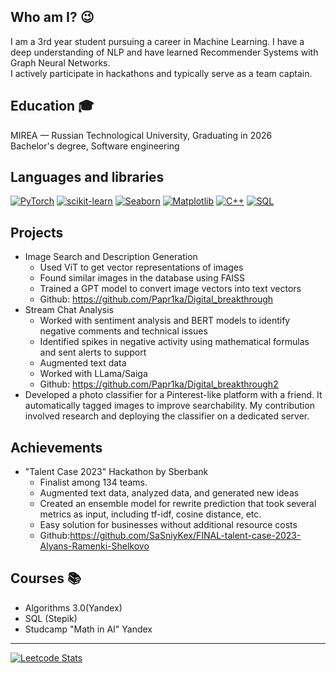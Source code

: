 ## Who am I?  😉
I am a 3rd year student pursuing a career in Machine Learning. I have a deep understanding of NLP and have learned Recommender Systems with Graph Neural Networks.<br>
I actively participate in hackathons and typically serve as a team captain.

## Education 🎓
MIREA — Russian Technological University, Graduating in 2026 <br>
Bachelor's degree, Software engineering

## Languages and libraries
[![PyTorch](https://img.shields.io/badge/PyTorch-blue?style=for-the-badge&logo=pytorch)](https://pytorch.org/)
[![scikit-learn](https://img.shields.io/badge/scikit-blue?style=for-the-badge&logo=scikit-learn)](https://scikit-learn.org/stable/)
[![Seaborn](https://img.shields.io/badge/Seaborn-blue?style=for-the-badge&logo=pydata)](https://seaborn.pydata.org/)
[![Matplotlib](https://img.shields.io/badge/matplotlib-blue?style=for-the-badge&logo=Matplotlib)](https://matplotlib.org/)
[![C++](https://img.shields.io/badge/C%2B%2B-blue?style=for-the-badge&logo=C%2B%2B)](https://en.cppreference.com/w/cpp/compiler_support)
[![SQL](https://img.shields.io/badge/SQL-blue?style=for-the-badge&logo=postgresql&logoColor=00008B)](https://www.postgresql.org/)


## Projects
* Image Search and Description Generation
  * Used ViT to get vector representations of images
  * Found similar images in the database using FAISS
  * Trained a GPT model to convert image vectors into text vectors
  * Github: https://github.com/Papr1ka/Digital_breakthrough 
* Stream Chat Analysis
   *  Worked with sentiment analysis and BERT models to identify negative comments and technical issues
   * Identified spikes in negative activity using mathematical formulas and sent alerts to support
   * Augmented text data
   * Worked with LLama/Saiga
   * Github: https://github.com/Papr1ka/Digital_breakthrough2
* Developed a photo classifier for a Pinterest-like platform with a friend. It automatically tagged images to improve searchability. My contribution involved research and deploying the classifier on a dedicated server.

## Achievements
* "Talent Case 2023" Hackathon by Sberbank
  * Finalist among 134 teams.
  * Augmented text data, analyzed data, and generated new ideas
  * Created an ensemble model for rewrite prediction that took several metrics as input, including tf-idf, cosine distance, etc.
  * Easy solution for businesses without additional resource costs
  * Github:https://github.com/SaSniyKex/FINAL-talent-case-2023-Alyans-Ramenki-Shelkovo

## Courses 📚
* Algorithms 3.0(Yandex)
* SQL (Stepik)
* Studcamp "Math in AI" Yandex 
<hr>

[![Leetcode Stats](https://leetcard.jacoblin.cool/fktrcfylh900)](https://leetcode.com/fktrcfylh900)
